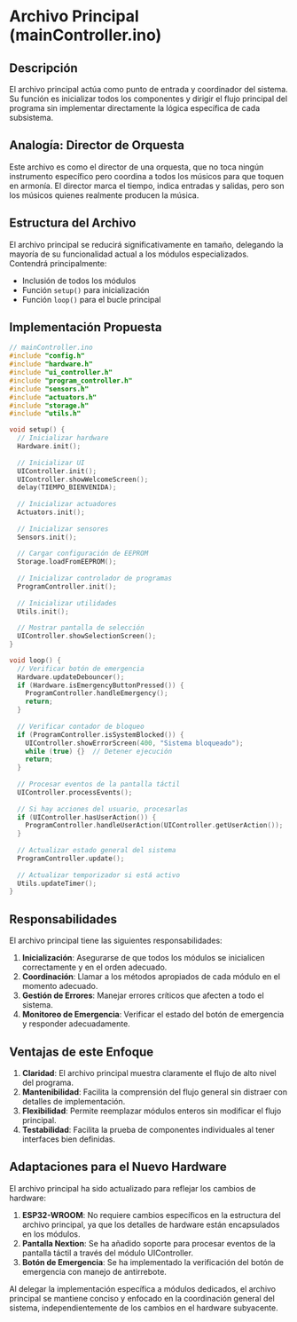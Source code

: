 # Archivo Principal (mainController.ino)

## Descripción

El archivo principal actúa como punto de entrada y coordinador del sistema. Su función es inicializar todos los componentes y dirigir el flujo principal del programa sin implementar directamente la lógica específica de cada subsistema.

## Analogía: Director de Orquesta

Este archivo es como el director de una orquesta, que no toca ningún instrumento específico pero coordina a todos los músicos para que toquen en armonía. El director marca el tiempo, indica entradas y salidas, pero son los músicos quienes realmente producen la música.

## Estructura del Archivo

El archivo principal se reducirá significativamente en tamaño, delegando la mayoría de su funcionalidad actual a los módulos especializados. Contendrá principalmente:

- Inclusión de todos los módulos
- Función `setup()` para inicialización
- Función `loop()` para el bucle principal

## Implementación Propuesta

```cpp
// mainController.ino
#include "config.h"
#include "hardware.h"
#include "ui_controller.h"
#include "program_controller.h"
#include "sensors.h"
#include "actuators.h"
#include "storage.h"
#include "utils.h"

void setup() {
  // Inicializar hardware
  Hardware.init();
  
  // Inicializar UI
  UIController.init();
  UIController.showWelcomeScreen();
  delay(TIEMPO_BIENVENIDA);
  
  // Inicializar actuadores
  Actuators.init();
  
  // Inicializar sensores
  Sensors.init();
  
  // Cargar configuración de EEPROM
  Storage.loadFromEEPROM();
  
  // Inicializar controlador de programas
  ProgramController.init();
  
  // Inicializar utilidades
  Utils.init();
  
  // Mostrar pantalla de selección
  UIController.showSelectionScreen();
}

void loop() {
  // Verificar botón de emergencia
  Hardware.updateDebouncer();
  if (Hardware.isEmergencyButtonPressed()) {
    ProgramController.handleEmergency();
    return;
  }
  
  // Verificar contador de bloqueo
  if (ProgramController.isSystemBlocked()) {
    UIController.showErrorScreen(400, "Sistema bloqueado");
    while (true) {}  // Detener ejecución
    return;
  }
  
  // Procesar eventos de la pantalla táctil
  UIController.processEvents();
  
  // Si hay acciones del usuario, procesarlas
  if (UIController.hasUserAction()) {
    ProgramController.handleUserAction(UIController.getUserAction());
  }
  
  // Actualizar estado general del sistema
  ProgramController.update();
  
  // Actualizar temporizador si está activo
  Utils.updateTimer();
}
```

## Responsabilidades

El archivo principal tiene las siguientes responsabilidades:

1. **Inicialización**: Asegurarse de que todos los módulos se inicialicen correctamente y en el orden adecuado.
2. **Coordinación**: Llamar a los métodos apropiados de cada módulo en el momento adecuado.
3. **Gestión de Errores**: Manejar errores críticos que afecten a todo el sistema.
4. **Monitoreo de Emergencia**: Verificar el estado del botón de emergencia y responder adecuadamente.

## Ventajas de este Enfoque

1. **Claridad**: El archivo principal muestra claramente el flujo de alto nivel del programa.
2. **Mantenibilidad**: Facilita la comprensión del flujo general sin distraer con detalles de implementación.
3. **Flexibilidad**: Permite reemplazar módulos enteros sin modificar el flujo principal.
4. **Testabilidad**: Facilita la prueba de componentes individuales al tener interfaces bien definidas.

## Adaptaciones para el Nuevo Hardware

El archivo principal ha sido actualizado para reflejar los cambios de hardware:

1. **ESP32-WROOM**: No requiere cambios específicos en la estructura del archivo principal, ya que los detalles de hardware están encapsulados en los módulos.
2. **Pantalla Nextion**: Se ha añadido soporte para procesar eventos de la pantalla táctil a través del módulo UIController.
3. **Botón de Emergencia**: Se ha implementado la verificación del botón de emergencia con manejo de antirrebote.

Al delegar la implementación específica a módulos dedicados, el archivo principal se mantiene conciso y enfocado en la coordinación general del sistema, independientemente de los cambios en el hardware subyacente.
